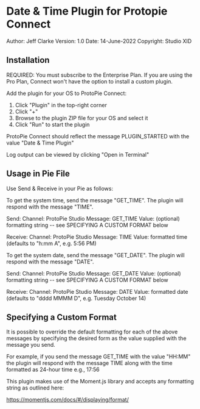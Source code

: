 # Date & Time Plugin for Protopie Connect

Author: 	Jeff Clarke
Version: 	1.0
Date: 		14-June-2022
Copyright: 	Studio XID


## Installation

REQUIRED: You must subscribe to the Enterprise Plan. If you
are using the Pro Plan, Connect won't have the option to
install a custom plugin.

Add the plugin for your OS to ProtoPie Connect:

1. Click "Plugin" in the top-right corner
2. Click "+"
3. Browse to the plugin ZIP file for your OS and select it
4. Click "Run" to start the plugin

ProtoPie Connect should reflect the message PLUGIN_STARTED
with the value "Date & Time Plugin"

Log output can be viewed by clicking "Open in Terminal"




## Usage in Pie File

Use Send & Receive in your Pie as follows:

To get the system time, send the message "GET_TIME".  The plugin will respond
with the message "TIME".

Send:
	Channel:	ProtoPie Studio
	Message: 	GET_TIME
	Value: 		(optional) formatting string -- see SPECIFYING A CUSTOM FORMAT below

Receive:
	Channel: 	ProtoPie Studio
	Message: 	TIME
	Value: 		formatted time
				(defaults to "h:mm A", e.g. 5:56 PM)


To get the system date, send the message "GET_DATE".  The plugin will respond
with the message "DATE".

Send:
	Channel: 	ProtoPie Studio
	Message: 	GET_DATE
	Value: 		(optional) formatting string -- see SPECIFYING A CUSTOM FORMAT below

Receive:
	Channel: 	ProtoPie Studio
	Message: 	DATE
	Value: 		formatted date
				(defaults to "dddd MMMM D", e.g. Tuesday October 14)




## Specifying a Custom Format

It is possible to override the default formatting for each of
the above messages by specifying the desired form as the value
supplied with the message you send.

For example, if you send the message GET_TIME with the value "HH:MM"
the plugin will respond with the message TIME along with the time
formatted as 24-hour time
	e.g., 17:56

This plugin makes use of the Moment.js library and accepts any
formatting string as outlined here:

https://momentjs.com/docs/#/displaying/format/


